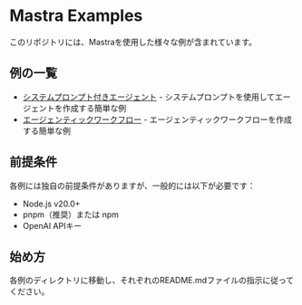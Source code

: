 # Mastra Examples

このリポジトリには、Mastraを使用した様々な例が含まれています。

## 例の一覧

- [システムプロンプト付きエージェント](./system-prompt/README.md) - システムプロンプトを使用してエージェントを作成する簡単な例
- [エージェンティックワークフロー](./agentic-workflows/README.md) - エージェンティックワークフローを作成する簡単な例

## 前提条件

各例には独自の前提条件がありますが、一般的には以下が必要です：

- Node.js v20.0+
- pnpm（推奨）または npm
- OpenAI APIキー

## 始め方

各例のディレクトリに移動し、それぞれのREADME.mdファイルの指示に従ってください。
